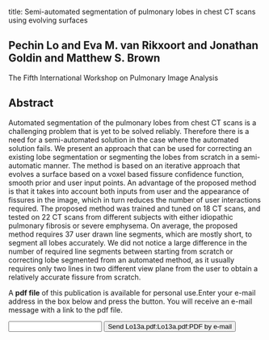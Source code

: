 title: Semi-automated segmentation of pulmonary lobes in chest CT scans using evolving surfaces

## Pechin Lo and Eva M. van Rikxoort and Jonathan Goldin and Matthew S. Brown
The Fifth International Workshop on Pulmonary Image Analysis


## Abstract
Automated segmentation of the pulmonary lobes from chest CT scans is a challenging problem that is yet to be solved reliably. Therefore there is a need for a semi-automated solution in the case where the automated solution fails. We present an approach that can be used for correcting an existing lobe segmentation or segmenting the lobes from scratch in a semi-automatic manner. The method is based on an iterative approach that evolves a surface based on a voxel based fissure confidence function, smooth prior and user input points. An advantage of the proposed method is that it takes into account both inputs from user and the appearance of fissures in the image, which in turn reduces the number of user interactions required. The proposed method was trained and tuned on 18 CT scans, and tested on 22 CT scans from different subjects with either idiopathic pulmonary fibrosis or severe emphysema. On average, the proposed method requires 37 user drawn line segments, which are mostly short, to segment all lobes accurately. We did not notice a large difference in the number of required line segments between starting from scratch or correcting lobe segmented from an automated method, as it usually requires only two lines in two different view plane from the user to obtain a relatively accurate fissure from scratch.

A <b>pdf file</b> of this publication is available for personal use.Enter your e-mail address in the box below and press the button. You will receive an e-mail message with a link to the pdf file.
<form action="sender.php">  <input type="text" name="email">  <input type="submit" value="Send Lo13a.pdf:Lo13a.pdf:PDF by e-mail"></form>